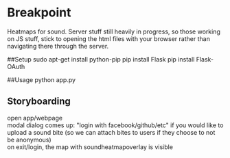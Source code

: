 Breakpoint
==========

Heatmaps for sound. Server stuff still heavily in progress, so those working on JS stuff, stick to opening the html files with your browser rather than navigating there through the server.

##Setup
    sudo apt-get install python-pip
    pip install Flask
    pip install Flask-OAuth

##Usage
    python app.py

Storyboarding
-------------
open app/webpage  
modal dialog comes up: "login with facebook/github/etc" if you would like to upload a sound bite (so we can attach bites to users if they choose to not be anonymous)  
on exit/login, the map with soundheatmapoverlay is visible  
